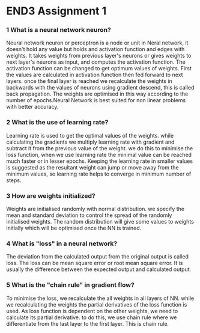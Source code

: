

# END3 Assignment 1

### 1 What is a neural network neuron?

Neural network neuron or perceptron is a node or unit in Neral network, it doesn't hold any value but holds and activation function and edges with weights.
It takes weights from previous layer's neurons or gives weights to next layer's neurons as input, and computes the activation function. The activation function can be changed to get optimum values of weights. First the values are calculated in activation function then fed forward to next layers. once the final layer is reached we recalculate the weights in backwards with the values of neurons using gradient descend, this is called back propagation. The weights are optimised in this way according to the number of epochs.Neural Network is best suited for non linear problems with better accuracy.

### 2 What is the use of learning rate?
Learning rate is used to get the optimal values of the weights. while calculating the gradients we multiply learning rate with gradient and subtract it from the previous value of the weight. we do this to minimise the loss function, when we use learning rate the minimal value can be reached much faster or in lesser epochs. 
Keeping the learning rate in smaller values is suggested as the resultant weight can jump or move away from the minimum values, so learning rate helps to converge in minimum number of steps.

### 3 How are weights initialized?
Weights are initialised randomly with normal distribution. we specify the mean and standard deviation to control the spread of the randomly initialised weights. The random distribution will give some values to weights initially which will be optimised once the NN is trained.

### 4 What is "loss" in a neural network?

The deviation from the calculated output from the original output is called loss. The loss can be mean square error or root mean square error. It is usually the difference between the expected output and calculated output.


### 5 What is the "chain rule" in gradient flow?
To minimise the loss, we recalculate the all weights in all layers of NN. while we recalculating the weights the partial derivatives of the loss function is used. As loss function is dependent on the other weights, we need to calculate its partial derivative. to do this, we use chain rule where we differentiate from the last layer to the first layer. This is chain rule.  
